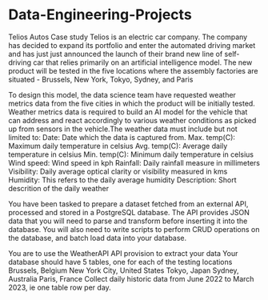 # Data-Engineering-Projects
Telios Autos Case study
Telios is an electric car company. The company has decided to expand its portfolio and enter the automated driving market 
and has just just announced the launch of their brand new line of self-driving car that relies primarily on an artificial intelligence model. 
The new product will be tested in the five locations where the assembly factories are situated - Brussels, New York, Tokyo, Sydney, and Paris


To design this model, the data science team have requested weather metrics data from the five cities in which the product will be initially tested. 
Weather metrics data is required to build an AI model for the vehicle that can address and react accordingly to various weather conditions as picked 
up from sensors in the vehicle.The weather data must include but not limited to:
Date: Date which the data is captured from.
Max. temp(C): Maximum daily temperature in celsius
Avg. temp(C): Average daily temperature in celsius
Min. temp(C): Minimum daily temperature in celsius
Wind speed: Wind speed in kph
Rainfall: Daily rainfall measure in millimeters
Visibility: Daily average optical clarity or visibility measured in kms
Humidity: This refers to the daily average humidity 
Description: Short descrition of the daily weather

You have been tasked to prepare a dataset fetched from an external API, processed and stored in a PostgreSQL database. The API provides JSON data that 
you will need to parse and transform before inserting it into the database. You will also need to write scripts to perform CRUD operations on the database, 
and batch load data into your database.

You are to use the WeatherAPI API provision to extract your data
Your database should have 5 tables, one for each of the testing locations
Brussels, Belgium
New York City, United States
Tokyo, Japan
Sydney, Australia
Paris, France
Collect daily historic data from June 2022 to March 2023, ie one table row per day.


